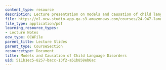 ```yaml
---
content_type: resource
description: Lecture presentation on models and causation of child language disorders.
file: https://ol-ocw-studio-app-qa.s3.amazonaws.com/courses/24-947-language-disorders-in-children-spring-2013/511b1ec58257bacc13f2a51b858eb6ac_MIT24_947S13_ModlsLnguage.pdf
file_type: application/pdf
learning_resource_types:
- Lecture Notes
ocw_type: OCWFile
parent_title: Lecture Slides
parent_type: CourseSection
resourcetype: Document
title: Models and Causation of Child Language Disorders
uid: 511b1ec5-8257-bacc-13f2-a51b858eb6ac
---
```

